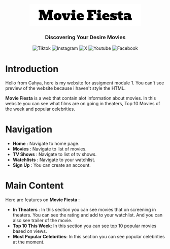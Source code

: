 <div align="center">
<img src="checkpoint/assets/logo.jpg" width="350px">

### Discovering Your Desire Movies

![Tiktok](https://img.shields.io/badge/Tiktok-black?logo=Tiktok&link=tiktok.com)
![Instagram](https://img.shields.io/badge/Instagram-purple?logo=instagram&link=instagram.com)
![X](https://img.shields.io/badge/X-black?logo=x&link=twitter.com)
![Youtube](https://img.shields.io/badge/Youtube-red?logo=youtube&link=youtube.com)
![Facebook](https://img.shields.io/badge/Facebook-blue?logo=facebook&link=facebook.com)

</div>


# Introduction

Hello from Cahya, here is my website for assigment module 1. You can't see preview of the website because i haven't style the HTML.


**Movie Fiesta** is a web that contain alot information about movies. In this website you can see what films are on going in theaters, Top 10 Movies of the week and popular celebrities.

# Navigation
- **Home** : Navigate to home page.
- **Movies** : Navigate to list of movies.
- **TV Shows** : Navigate to list of tv shows.
- **Watchlists** : Navigate to your watchlist.
- **Sign Up** : You can create an account.

# Main Content
Here are features on **Movie Fiesta** :

- **In Theaters** : In this section you can see movies that on screening in theaters. You can see the rating and add to your watchlist. And you can also see trailer of the movie.
- **Top 10 This Week**: In this section you can see top 10 popular movies based on views.
- **Most Popular Celebrities**: In this section you can see popular celebrities at the moment.

